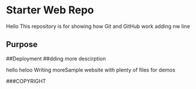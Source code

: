 # Starter Web Repo
Hello
This repository is for showing how Git and GitHub work
adding nw line
## Purpose

##Deployment
##dding more descirption

hello heloo
Writing moreSample website with plenty of files for demos

###COPYRIGHT
